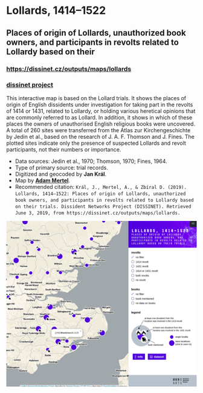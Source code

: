 # Lollards, 1414–1522

## Places of origin of Lollards, unauthorized book owners, and participants in revolts related to Lollardy based on their

### https://dissinet.cz/outputs/maps/lollards

### [dissinet project](http://dissinet.cz)

This interactive map is based on the Lollard trials. It shows the places of origin of English dissidents under investigation for taking part in the revolts of 1414 or 1431, related to Lollardy, or holding various heretical opinions that are commonly referred to as Lollard. In addition, it shows in which of these places the owners of unauthorised English religious books were uncovered. A total of 260 sites were transferred from the Atlas zur Kirchengeschichte by Jedin et al., based on the research of J. A. F. Thomson and J. Fines. The plotted sites indicate only the presence of suspected Lollards and revolt participants, not their numbers or importance.

- Data sources: Jedin et al., 1970; Thomson, 1970; Fines, 1964.
- Type of primary source: trial records.
- Digitized and geocoded by **Jan Král**.
- Map by [**Adam Mertel**](https://github.com/adammertel).
- Recommended citation: `Král, J., Mertel, A., & Zbíral D. (2019). Lollards, 1414–1522: Places of origin of Lollards, unauthorized book owners, and participants in revolts related to Lollardy based on their trials. Dissident Networks Project (DISSINET). Retrieved June 3, 2019, from https://dissinet.cz/outputs/maps/lollards.`

![lollards map screen](./assets/screen.png)
